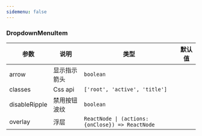 ```yaml
---
sidemenu: false
---
```


### DropdownMenuItem

| 参数	|说明	|类型	|默认值
| --- | --- | --- | ---
| arrow | 显示指示箭头 | `boolean` |
| classes | Css api | `['root', 'active', 'title']` |
| disableRipple | 禁用按钮波纹 | `boolean` |
| overlay | 浮层 | `ReactNode \| (actions: {onClose}) => ReactNode` |

